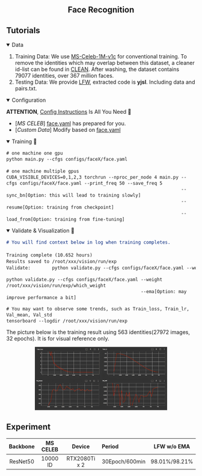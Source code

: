 ## <div align="center">Face Recognition</div>

## Tutorials
<details open>
<summary>Data</summary>

1. Training Data: We use [MS-Celeb-1M-v1c](http://trillionpairs.deepglint.com/data) for conventional training. To remove the identities which may overlap between this dataset, a cleaner id-list can be found in [CLEAN](https://github.com/IvyHuang-25/CleanAndRelabel-MS-Celeb-1M). After washing, the dataset contains 79077 identities, over 367 million faces.
2. Testing Data: We provide [LFW](https://pan.baidu.com/s/1y4UXQkjv5PnY_6CTV_K2xQ), extracted code is **yjsl**. Including data and pairs.txt.

</details>

<details open>
<summary>Configuration ️</summary>

**ATTENTION**, [Config Instructions](../../configs/faceX/README.md) Is All You Need 🌟
- [_MS CELEB_] [face.yaml](../../configs/faceX/face.yaml) has prepared for you.
- [_Custom Data_]  Modify based on [face.yaml](../../configs/faceX/face.yaml)

</details>

<details open>
<summary>Training 🚀️️</summary>

```shell
# one machine one gpu
python main.py --cfgs configs/faceX/face.yaml

# one machine multiple gpus
CUDA_VISIBLE_DEVICES=0,1,2,3 torchrun --nproc_per_node 4 main.py --cfgs configs/faceX/face.yaml --print_freq 50 --save_freq 5
                                                                 --sync_bn[Option: this will lead to training slowly]
                                                                 --resume[Option: training from checkpoint]
                                                                 --load_from[Option: training from fine-tuning]
```

</details>

<details open>
<summary>Validate & Visualization 🌟</summary>

```markdown
# You will find context below in log when training completes.

Training complete (10.652 hours)                                                                                                                                                                                                                   
Results saved to /root/xxx/vision/run/exp
Validate:        python validate.py --cfgs configs/faceX/face.yaml --weight /root/xxx/vision/run/exp/which_weight --ema 
```

```shell
python validate.py --cfgs configs/faceX/face.yaml --weight /root/xxx/vision/run/exp/which_weight 
                                                  --ema[Option: may improve performance a bit] 
```

```shell
# You may want to observe some trends, such as Train_loss, Train_lr, Val_mean, Val_std
tensorboard --logdir /root/xxx/vision/run/exp
```

The picture below is the training result using 563 identities(27972 images, 32 epochs). It is for visual reference only.
<p align="center">
  <img src="../../misc/tensorboard.jpg" width="70%" height="auto" >
</p>
</details>

## Experiment
| Backbone | MS CELEB |    Device     | Period         | LFW w/o EMA |
|:--------:|:--------:|:-------------:|:---------------|:--------------:| 
| ResNet50 | 10000 ID | RTX2080Ti x 2 | 30Epoch/600min | 98.01%/98.21%  |
